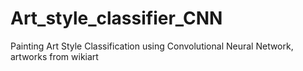# Art_style_classifier_CNN
Painting Art Style Classification using Convolutional Neural Network, artworks from wikiart
